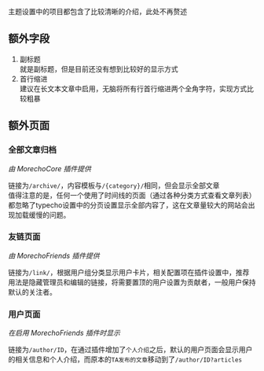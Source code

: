 主题设置中的项目都包含了比较清晰的介绍，此处不再赘述

## 额外字段

1. 副标题  
    就是副标题，但是目前还没有想到比较好的显示方式
1. 首行缩进  
    建议在长文本文章中启用，无脑将所有行首行缩进两个全角字符，实现方式比较粗暴

## 额外页面

### 全部文章归档

*由 MorechoCore 插件提供*

链接为`/archive/`，内容模板与`/{category}/`相同，但会显示全部文章  
值得注意的是，任何一个使用了时间线的页面（通过各种分类方式查看文章列表）都忽略了typecho设置中的分页设置显示全部内容了，这在文章量较大的网站会出现加载缓慢的问题。

### 友链页面

*由 MorechoFriends 插件提供*

链接为`/link/`，根据用户组分类显示用户卡片，相关配置项在插件设置中，推荐用法是隐藏管理员和编辑的链接，将需要置顶的用户设置为贡献者，一般用户保持默认的关注者。

### 用户页面

*在启用 MorechoFriends 插件时显示*

链接为`/author/ID`，在通过插件增加了`个人介绍`之后，默认的用户页面会显示用户的相关信息和个人介绍，而原本的`TA发布的文章`移动到了`/author/ID?articles`